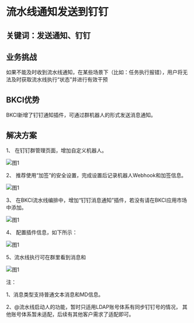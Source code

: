 # 流水线通知发送到钉钉


## 关键词：发送通知、钉钉

## 业务挑战

如果不能及时收到流水线通知，在某些场景下（比如：任务执行报错），用户将无法及时获取流水线执行“状态”并进行有效干预

## BKCI优势

BKCI新增了钉钉通知插件，可通过群机器人的形式发送消息通知。

## 解决方案

1、 在钉钉群管理页面，增加自定义机器人。

![&#x56FE;1](../../../assets/scene-notification-sent-nail-a.png)

2、 推荐使用“加签”的安全设置，完成设置后记录机器人Webhook和加签信息。

![&#x56FE;1](../../../assets/scene-notification-sent-nail-b.png)

3、 在BKCI流水线编排中，增加“钉钉消息通知”插件，若没有请在BKCI应用市场中添加。

![&#x56FE;1](../../../assets/scene-notification-sent-nail-c.png)

4、 配置插件信息，如下所示：

![&#x56FE;1](../../../assets/scene-notification-sent-nail-d.png)

5、流水线执行可在群里看到消息和

![&#x56FE;1](../../../assets/scene-notification-sent-nail-e.png)

注：

1、消息类型支持普通文本消息和MD信息。

2、@流水线启动人的功能，暂时只适用LDAP账号体系有同步钉钉号的情况， 其他账号体系暂未适配，后续有其他客户需求了适配即可。
